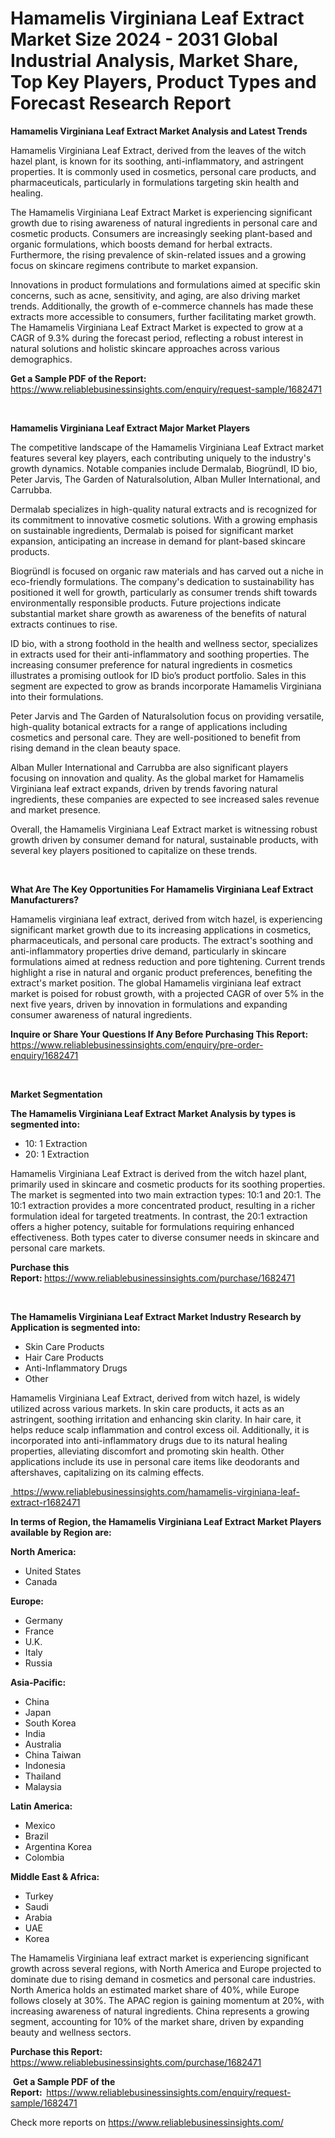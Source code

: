 <p><h1>Hamamelis Virginiana Leaf Extract Market Size 2024 - 2031 Global Industrial Analysis, Market Share, Top Key Players, Product Types and Forecast Research Report</h1></p><p><strong>Hamamelis Virginiana Leaf Extract Market Analysis and Latest Trends</strong></p>
<p><p>Hamamelis Virginiana Leaf Extract, derived from the leaves of the witch hazel plant, is known for its soothing, anti-inflammatory, and astringent properties. It is commonly used in cosmetics, personal care products, and pharmaceuticals, particularly in formulations targeting skin health and healing. </p><p>The Hamamelis Virginiana Leaf Extract Market is experiencing significant growth due to rising awareness of natural ingredients in personal care and cosmetic products. Consumers are increasingly seeking plant-based and organic formulations, which boosts demand for herbal extracts. Furthermore, the rising prevalence of skin-related issues and a growing focus on skincare regimens contribute to market expansion. </p><p>Innovations in product formulations and formulations aimed at specific skin concerns, such as acne, sensitivity, and aging, are also driving market trends. Additionally, the growth of e-commerce channels has made these extracts more accessible to consumers, further facilitating market growth. The Hamamelis Virginiana Leaf Extract Market is expected to grow at a CAGR of 9.3% during the forecast period, reflecting a robust interest in natural solutions and holistic skincare approaches across various demographics.</p></p>
<p><strong>Get a Sample PDF of the Report:&nbsp;</strong> <a href="https://www.reliablebusinessinsights.com/enquiry/request-sample/1682471?utm_campaign=1106&utm_medium=2&utm_source=Github&utm_content=ia&utm_term=30122024&utm_id=hamamelis-virginiana-leaf-extract">https://www.reliablebusinessinsights.com/enquiry/request-sample/1682471</a></p>
<p>&nbsp;</p>
<p><strong>Hamamelis Virginiana Leaf Extract Major Market Players</strong></p>
<p><p>The competitive landscape of the Hamamelis Virginiana Leaf Extract market features several key players, each contributing uniquely to the industry's growth dynamics. Notable companies include Dermalab, Biogründl, ID bio, Peter Jarvis, The Garden of Naturalsolution, Alban Muller International, and Carrubba.</p><p>Dermalab specializes in high-quality natural extracts and is recognized for its commitment to innovative cosmetic solutions. With a growing emphasis on sustainable ingredients, Dermalab is poised for significant market expansion, anticipating an increase in demand for plant-based skincare products.</p><p>Biogründl is focused on organic raw materials and has carved out a niche in eco-friendly formulations. The company's dedication to sustainability has positioned it well for growth, particularly as consumer trends shift towards environmentally responsible products. Future projections indicate substantial market share growth as awareness of the benefits of natural extracts continues to rise.</p><p>ID bio, with a strong foothold in the health and wellness sector, specializes in extracts used for their anti-inflammatory and soothing properties. The increasing consumer preference for natural ingredients in cosmetics illustrates a promising outlook for ID bio’s product portfolio. Sales in this segment are expected to grow as brands incorporate Hamamelis Virginiana into their formulations.</p><p>Peter Jarvis and The Garden of Naturalsolution focus on providing versatile, high-quality botanical extracts for a range of applications including cosmetics and personal care. They are well-positioned to benefit from rising demand in the clean beauty space.</p><p>Alban Muller International and Carrubba are also significant players focusing on innovation and quality. As the global market for Hamamelis Virginiana leaf extract expands, driven by trends favoring natural ingredients, these companies are expected to see increased sales revenue and market presence.</p><p>Overall, the Hamamelis Virginiana Leaf Extract market is witnessing robust growth driven by consumer demand for natural, sustainable products, with several key players positioned to capitalize on these trends.</p></p>
<p>&nbsp;</p>
<p><strong>What Are The Key Opportunities For Hamamelis Virginiana Leaf Extract Manufacturers?</strong></p>
<p><p>Hamamelis virginiana leaf extract, derived from witch hazel, is experiencing significant market growth due to its increasing applications in cosmetics, pharmaceuticals, and personal care products. The extract's soothing and anti-inflammatory properties drive demand, particularly in skincare formulations aimed at redness reduction and pore tightening. Current trends highlight a rise in natural and organic product preferences, benefiting the extract's market position. The global Hamamelis virginiana leaf extract market is poised for robust growth, with a projected CAGR of over 5% in the next five years, driven by innovation in formulations and expanding consumer awareness of natural ingredients.</p></p>
<p><strong>Inquire or Share Your Questions If Any Before Purchasing This Report:</strong> <a href="https://www.reliablebusinessinsights.com/enquiry/pre-order-enquiry/1682471?utm_campaign=1106&utm_medium=2&utm_source=Github&utm_content=ia&utm_term=30122024&utm_id=hamamelis-virginiana-leaf-extract">https://www.reliablebusinessinsights.com/enquiry/pre-order-enquiry/1682471</a></p>
<p>&nbsp;</p>
<p><strong>Market Segmentation</strong></p>
<p><strong>The Hamamelis Virginiana Leaf Extract Market Analysis by types is segmented into:</strong></p>
<p><ul><li>10: 1 Extraction</li><li>20: 1 Extraction</li></ul></p>
<p><p>Hamamelis Virginiana Leaf Extract is derived from the witch hazel plant, primarily used in skincare and cosmetic products for its soothing properties. The market is segmented into two main extraction types: 10:1 and 20:1. The 10:1 extraction provides a more concentrated product, resulting in a richer formulation ideal for targeted treatments. In contrast, the 20:1 extraction offers a higher potency, suitable for formulations requiring enhanced effectiveness. Both types cater to diverse consumer needs in skincare and personal care markets.</p></p>
<p><strong>Purchase this Report:&nbsp;</strong><a href="https://www.reliablebusinessinsights.com/purchase/1682471?utm_campaign=1106&utm_medium=2&utm_source=Github&utm_content=ia&utm_term=30122024&utm_id=hamamelis-virginiana-leaf-extract">https://www.reliablebusinessinsights.com/purchase/1682471</a></p>
<p>&nbsp;</p>
<p><strong>The Hamamelis Virginiana Leaf Extract Market Industry Research by Application is segmented into:</strong></p>
<p><ul><li>Skin Care Products</li><li>Hair Care Products</li><li>Anti-Inflammatory Drugs</li><li>Other</li></ul></p>
<p><p>Hamamelis Virginiana Leaf Extract, derived from witch hazel, is widely utilized across various markets. In skin care products, it acts as an astringent, soothing irritation and enhancing skin clarity. In hair care, it helps reduce scalp inflammation and control excess oil. Additionally, it is incorporated into anti-inflammatory drugs due to its natural healing properties, alleviating discomfort and promoting skin health. Other applications include its use in personal care items like deodorants and aftershaves, capitalizing on its calming effects.</p></p>
<p><a href="https://www.reliablebusinessinsights.com/hamamelis-virginiana-leaf-extract-r1682471?utm_campaign=1106&utm_medium=2&utm_source=Github&utm_content=ia&utm_term=30122024&utm_id=hamamelis-virginiana-leaf-extract">&nbsp;https://www.reliablebusinessinsights.com/hamamelis-virginiana-leaf-extract-r1682471</a></p>
<p><strong>In terms of Region, the Hamamelis Virginiana Leaf Extract Market Players available by Region are:</strong></p>
<p>
    <p> <strong> North America: </strong>
        <ul>
            <li>United States</li>
            <li>Canada</li>
        </ul>
        </p> 
    <p> <strong> Europe: </strong>
        <ul>
            <li>Germany</li>
            <li>France</li>
            <li>U.K.</li>
            <li>Italy</li>
            <li>Russia</li>
        </ul>
        </p> 
    <p> <strong> Asia-Pacific: </strong>
        <ul>
            <li>China</li>
            <li>Japan</li>
            <li>South Korea</li>
            <li>India</li>
            <li>Australia</li>
            <li>China Taiwan</li>
            <li>Indonesia</li>
            <li>Thailand</li>
            <li>Malaysia</li>
        </ul>
        </p> 
    <p> <strong> Latin America: </strong>
        <ul>
            <li>Mexico</li>
            <li>Brazil</li>
            <li>Argentina Korea</li>
            <li>Colombia</li>
        </ul>
        </p> 
    <p> <strong> Middle East & Africa: </strong>
        <ul>
            <li>Turkey</li>
            <li>Saudi</li>
            <li>Arabia</li>
            <li>UAE</li>
            <li>Korea</li>
        </ul>
    </p>
    </p>
<p><p>The Hamamelis Virginiana leaf extract market is experiencing significant growth across several regions, with North America and Europe projected to dominate due to rising demand in cosmetics and personal care industries. North America holds an estimated market share of 40%, while Europe follows closely at 30%. The APAC region is gaining momentum at 20%, with increasing awareness of natural ingredients. China represents a growing segment, accounting for 10% of the market share, driven by expanding beauty and wellness sectors.</p></p>
<p><strong>Purchase this Report: </strong><a href="https://www.reliablebusinessinsights.com/purchase/1682471?utm_campaign=1106&utm_medium=2&utm_source=Github&utm_content=ia&utm_term=30122024&utm_id=hamamelis-virginiana-leaf-extract">https://www.reliablebusinessinsights.com/purchase/1682471</a></p>
<p>&nbsp;<strong>Get a Sample PDF of the Report:&nbsp;&nbsp;</strong><a href="https://www.reliablebusinessinsights.com/enquiry/request-sample/1682471?utm_campaign=1106&utm_medium=2&utm_source=Github&utm_content=ia&utm_term=30122024&utm_id=hamamelis-virginiana-leaf-extract">https://www.reliablebusinessinsights.com/enquiry/request-sample/1682471</a></p>
<p><strong></strong></p>
<p>Check more reports on <a href="https://www.reliablebusinessinsights.com/?utm_campaign=1106&utm_medium=2&utm_source=Github&utm_content=ia&utm_term=30122024&utm_id=hamamelis-virginiana-leaf-extract">https://www.reliablebusinessinsights.com/</a></p>